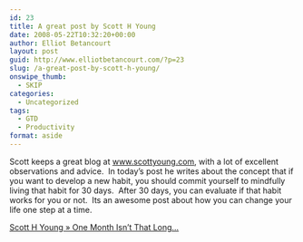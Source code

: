 ```yaml
---
id: 23
title: A great post by Scott H Young
date: 2008-05-22T10:32:20+00:00
author: Elliot Betancourt
layout: post
guid: http://www.elliotbetancourt.com/?p=23
slug: /a-great-post-by-scott-h-young/
onswipe_thumb:
  - SKIP
categories:
  - Uncategorized
tags:
  - GTD
  - Productivity
format: aside
---
```

Scott keeps a great blog at www.scottyoung.com, with a lot of excellent observations and advice.&nbsp; In today&#8217;s post he writes about the concept that if you want to develop a new habit, you should commit yourself to mindfully living that habit for 30 days.&nbsp; After 30 days, you can evaluate if that habit works for you or not.&nbsp; Its an awesome post about how you can change your life one step at a time.

[Scott H Young &raquo; One Month Isn&rsquo;t That Long&hellip;](http://www.scotthyoung.com/blog/2008/05/22/one-month-isnt-that-long/)